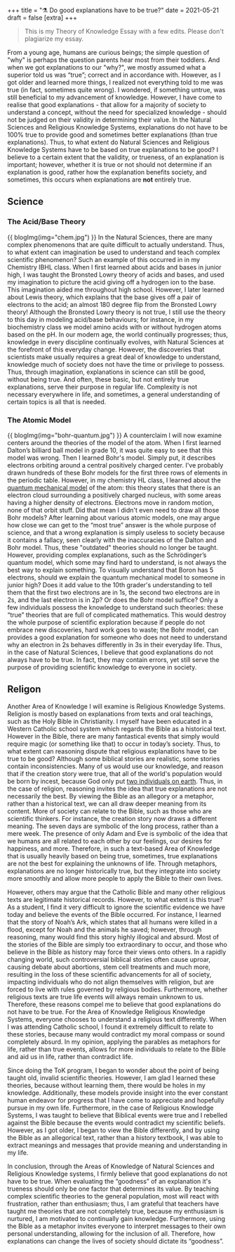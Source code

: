 +++
title = "⚗️ Do good explanations have to be true?"
date = 2021-05-21
draft = false
[extra]
+++

> This is my Theory of Knowledge Essay with a few edits. Please don't plagiarize my essay.

From a young age, humans are curious beings; the simple question of "why" is perhaps the question parents hear most from their toddlers. And when we got explanations to our "why?", we mostly assumed what a superior told us was “true”; correct and in accordance with. However, as I got older and learned more things, I realized not everything told to me was true (in fact, sometimes quite wrong). I wondered, if something untrue, was still beneficial to my advancement of knowledge. However, I have come to realise that good explanations - that allow for a majority of society to understand a concept, without the need for specialized knowledge - should not be judged on their validity in determining their value. In the Natural Sciences and Religious Knowledge Systems, explanations do not have to be 100% true to provide good and sometimes better explanations (than true explanations). Thus, to what extent do Natural Sciences and Religious Knowledge Systems have to be based on true explanations to be good? I believe to a certain extent that the validity, or trueness, of an explanation is important; however, whether it is true or not should not determine if an explanation is good, rather how the explanation benefits society, and sometimes, this occurs when explanations are **not** entirely true. 

## Science
### The Acid/Base Theory
{{ blogImg(img="chem.jpg") }}
In the Natural Sciences, there are many complex phenomenons that are quite difficult to actually understand. Thus, to what extent can imagination be used to understand and teach complex scientific phenomenon? Such an example of this occurred in in my Chemistry IBHL class. When I first learned about acids and bases in junior high, I was taught the Bronsted Lowry theory of acids and bases, and used my imagination to picture the acid giving off a hydrogen ion to the base. This imagination aided me throughout high school. However, I later learned about Lewis theory, which explains that the base gives off a pair of electrons to the acid; an almost 180 degree flip from the Bronsted Lowry theory! Although the Bronsted Lowry theory is not true, I still use the theory to this day in modeling acid/base behaviours; for instance, in my biochemistry class we model amino acids with or without hydrogen atoms based on the pH. In our modern age, the world continually progresses; thus, knowledge in every discipline continually evolves, with Natural Sciences at the forefront of this everyday change. However, the discoveries that scientists make usually requires a great deal of knowledge to understand, knowledge much of society does not have the time or privilege to possess. Thus, through imagination, explanations in science can still be good, without being true. And often, these basic, but not entirely true explanations, serve their purpose in regular life. Complexity is not necessary everywhere in life, and sometimes, a general understanding of certain topics is all that is needed. 

### The Atomic Model
{{ blogImg(img="bohr-quantum.jpg") }}
A counterclaim I will now examine centers around the theories of the model of the atom. When I first learned Dalton’s billiard ball model in grade 10, it was quite easy to see that this model was wrong. Then I learned Bohr's model. Simply put, it describes electrons orbiting around a central positively charged center. I've probably drawn hundreds of these Bohr models for the first three rows of elements in the periodic table. However, in my chemistry HL class, I learned about the [quantum mechanical model](https://www.khanacademy.org/science/physics/quantum-physics/quantum-numbers-and-orbitals/v/quantum-numbers-for-the-first-four-shells) of the atom: this theory states that there is an electron cloud surrounding a positively charged nucleus, with some areas having a higher density of electrons. Electrons move in random motion, none of that orbit stuff. Did that mean I didn't even need to draw all those Bohr models? After learning about various atomic models, one may argue how close we can get to the “most true” answer is the whole purpose of science, and that a wrong explanation is simply useless to society because it contains a fallacy, seen clearly with the inaccuracies of the Dalton and Bohr model. Thus, these "outdated" theories should no longer be taught. However, providing complex explanations, such as the Schrödinger’s quantum model, which some may find hard to understand, is not always the best way to explain something. To visually understand that Boron has 5 electrons, should we explain the quantum mechanical model to someone in junior high? Does it add value to the 10th grader's understanding to tell them that the first two electrons are in 1s, the second two electrons are in 2s, and the last electron is in 2p? Or does the Bohr model suffice? Only a few individuals possess the knowledge to understand such theories: these “true” theories that are full of complicated mathematics. This would destroy the whole purpose of scientific exploration because if people do not embrace new discoveries, hard work goes to waste; the Bohr model, can provides a good explanation for someone who does not need to understand why an electron in 2s behaves differently in 3s in their everyday life. Thus, in the case of Natural Sciences, I believe that good explanations do not always have to be true. In fact, they may contain errors, yet still serve the purpose of providing scientific knowledge to everyone in society. 

## Religon
Another Area of Knowledge I will examine is Religious Knowledge Systems. Religion is mostly based on explanations from texts and oral teachings, such as the Holy Bible in Christianity. I myself have been educated in a Western Catholic school system which regards the Bible as a historical text. However in the Bible, there are many fantastical events that simply would require magic (or something like that) to occur in today’s society. Thus, to what extent can reasoning dispute that religious explanations have to be true to be good?  Although some biblical stories are realistic, some stories contain  inconsistencies. Many of us would use our knowledge, and reason that if the creation story were true, that all of the world's population would be born by incest, because God only put [two individuals on earth](https://en.wikipedia.org/wiki/Adam_and_Eve). Thus, in the case of religion, reasoning invites the idea that true explanations are not necessarily the best. By viewing the Bible as an allegory or a metaphor, rather than a historical text, we can all draw deeper meaning from its content. More of society can relate to the Bible, such as those who are scientific thinkers. For instance, the creation story now draws a different meaning. The seven days are symbolic of the long process, rather than a mere week. The presence of only Adam and Eve is symbolic of the idea that we humans are all related to each other by our feelings, our desires for happiness, and more. Therefore, in such a text-based Area of Knowledge that is usually heavily based on being true, sometimes, true explanations are not the best for explaining the unknowns of life. Through metaphors, explanations are no longer historically true, but they integrate into society more smoothly and allow more people to apply the Bible to their own lives. 

However, others may argue that the Catholic Bible and many other religious texts are legitimate historical records. However, to what extent is this true? As a student, I find it very difficult to ignore the scientific evidence we have today and believe the events of the Bible occurred. For instance, I learned that the story of Noah’s Ark, which states that all humans were killed in a flood, except for Noah and the animals he saved; however, through reasoning, many would find this story highly illogical and absurd. Most of the stories of the Bible are simply too extraordinary to occur, and those who believe in the Bible as history may force their views onto others. In a rapidly changing world, such controversial biblical stories often cause uproar, causing debate about abortions, stem cell treatments and much more, resulting in the loss of these scientific advancements for all of society, impacting individuals who do not align themselves with religion, but are forced to live with rules governed by religious bodies. Furthermore, whether religious texts are true life events will always remain unknown to us. Therefore, these reasons compel me to believe that good explanations do not have to be true. For the Area of Knowledge Religious Knowledge Systems, everyone chooses to understand a religious text differently. When I was attending Catholic school, I found it extremely difficult to relate to these stories, because many would contradict my moral compass or sound completely absurd. In my opinion, applying the parables as metaphors for life, rather than true events, allows for more individuals to relate to the Bible and aid us in life, rather than contradict life.  
 
Since doing the ToK program, I began to wonder about the point of being taught old, invalid scientific theories. However, I am glad I learned these theories, because without learning them, there would be holes in my knowledge. Additionally, these models provide insight into the ever constant human endeavor for progress that I have come to appreciate and hopefully pursue in my own life. Furthermore, in the case of Religious Knowledge Systems, I was taught to believe that Biblical events were true and I rebelled against the Bible because the events would contradict my scientific beliefs. However, as I got older, I began to view the Bible differently, and by using the Bible as an allegorical text, rather than a history textbook, I was able to extract meanings and messages that provide meaning and understanding in my life. 

In conclusion, through the Areas of Knowledge of Natural Sciences and Religious Knowledge systems, I firmly believe that good explanations do not have to be true. When evaluating the “goodness” of an explanation it's trueness should only be one factor that determines its value. By teaching complex scientific theories to the general population, most will react with frustration, rather than enthusiasm; thus, I am grateful that teachers have taught me theories that are not completely true, because my enthusiasm is nurtured, I am motivated to continually gain knowledge. Furthermore, using the Bible as a metaphor invites everyone to interpret messages to their own personal understanding, allowing for the inclusion of all. Therefore, how explanations can change the lives of society should dictate its “goodness”. 
